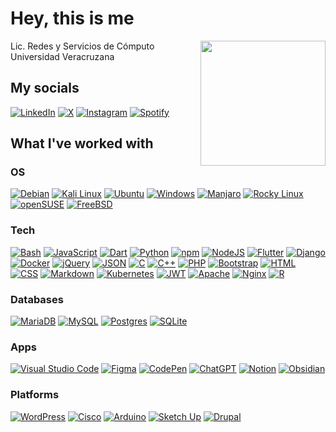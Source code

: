 # Hey, this is me
<img align='right' src='https://user-images.githubusercontent.com/5713670/87202985-820dcb80-c2b6-11ea-9f56-7ec461c497c3.gif' width='200'>

Lic. Redes y Servicios de Cómputo
Universidad Veracruzana

## My socials

[![LinkedIn](https://custom-icon-badges.demolab.com/badge/LinkedIn-0A66C2?logo=linkedin-white&logoColor=fff)](https://www.linkedin.com/in/jes%C3%BAs-her%C3%B3n-g%C3%A1lvez-v%C3%A1zquez-215734323/?locale=en_US)
[![X](https://img.shields.io/badge/X-%23000000.svg?logo=X&logoColor=white)](https://x.com/jesusgvqz)
[![Instagram](https://img.shields.io/badge/Instagram-%23E4405F.svg?logo=Instagram&logoColor=white)](https://www.instagram.com/jesus_gvqz/)
[![Spotify](https://img.shields.io/badge/Spotify-1ED760?logo=spotify&logoColor=white)](#)

## What I've worked with
### OS

[![Debian](https://img.shields.io/badge/Debian-A81D33?logo=debian&logoColor=fff)](#)
[![Kali Linux](https://img.shields.io/badge/Kali%20Linux-557C94?logo=kalilinux&logoColor=fff)](#)
[![Ubuntu](https://img.shields.io/badge/Ubuntu-E95420?logo=ubuntu&logoColor=white)](#)
[![Windows](https://custom-icon-badges.demolab.com/badge/Windows-0078D6?logo=windows11&logoColor=white)](#)
[![Manjaro](https://img.shields.io/badge/Manjaro-35BF5C?logo=manjaro&logoColor=fff)](#)
[![Rocky Linux](https://img.shields.io/badge/Rocky%20Linux-10B981?logo=rockylinux&logoColor=fff)](#)
[![openSUSE](https://img.shields.io/badge/openSUSE-%2364B345?style=for-the-badge&logo=openSUSE&logoColor=white)](#)
[![FreeBSD](https://img.shields.io/badge/-FreeBSD-%23870000?style=for-the-badge&logo=freebsd&logoColor=white)](#)


### Tech

[![Bash](https://img.shields.io/badge/Bash-4EAA25?logo=gnubash&logoColor=fff)](#)
[![JavaScript](https://img.shields.io/badge/JavaScript-F7DF1E?logo=javascript&logoColor=000)](#)
[![Dart](https://img.shields.io/badge/Dart-%230175C2.svg?logo=dart&logoColor=white)](#)
[![Python](https://img.shields.io/badge/Python-3776AB?logo=python&logoColor=fff)](#)
[![npm](https://img.shields.io/badge/npm-CB3837?logo=npm&logoColor=fff)](#)
[![NodeJS](https://img.shields.io/badge/Node.js-6DA55F?logo=node.js&logoColor=white)](#)
[![Flutter](https://img.shields.io/badge/Flutter-02569B?logo=flutter&logoColor=fff)](#)
[![Django](https://img.shields.io/badge/Django-%23092E20.svg?logo=django&logoColor=white)](#)
[![Docker](https://img.shields.io/badge/Docker-2496ED?logo=docker&logoColor=fff)](#)
[![jQuery](https://img.shields.io/badge/jQuery-0769AD?logo=jquery&logoColor=fff)](#)
[![JSON](https://img.shields.io/badge/JSON-000?logo=json&logoColor=fff)](#)
[![C](https://img.shields.io/badge/C-00599C?logo=c&logoColor=white)](#)
[![C++](https://img.shields.io/badge/C++-%2300599C.svg?logo=c%2B%2B&logoColor=white)](#)
[![PHP](https://img.shields.io/badge/php-%23777BB4.svg?&logo=php&logoColor=white)](#)
[![Bootstrap](https://img.shields.io/badge/Bootstrap-7952B3?logo=bootstrap&logoColor=fff)](#)
[![HTML](https://img.shields.io/badge/HTML-%23E34F26.svg?logo=html5&logoColor=white)](#)
[![CSS](https://img.shields.io/badge/CSS-1572B6?logo=css3&logoColor=fff)](#)
[![Markdown](https://img.shields.io/badge/Markdown-%23000000.svg?logo=markdown&logoColor=white)](#)
[![Kubernetes](https://img.shields.io/badge/Kubernetes-326CE5?logo=kubernetes&logoColor=fff)](#)
[![JWT](https://img.shields.io/badge/JWT-black?style=for-the-badge&logo=JSON%20web%20tokens)](#)
[![Apache](https://img.shields.io/badge/apache-%23D42029.svg?style=for-the-badge&logo=apache&logoColor=white)](#)
[![Nginx](https://img.shields.io/badge/nginx-%23009639.svg?style=for-the-badge&logo=nginx&logoColor=white)](#)
[![R](https://img.shields.io/badge/r-%23276DC3.svg?style=for-the-badge&logo=r&logoColor=white)](#)

### Databases

[![MariaDB](https://img.shields.io/badge/MariaDB-003545?logo=mariadb&logoColor=white)](#)
[![MySQL](https://img.shields.io/badge/MySQL-4479A1?logo=mysql&logoColor=fff)](#)
[![Postgres](https://img.shields.io/badge/Postgres-%23316192.svg?logo=postgresql&logoColor=white)](#)
[![SQLite](https://img.shields.io/badge/SQLite-%2307405e.svg?logo=sqlite&logoColor=white)](#)

### Apps 

[![Visual Studio Code](https://custom-icon-badges.demolab.com/badge/Visual%20Studio%20Code-0078d7.svg?logo=vsc&logoColor=white)](#)
[![Figma](https://img.shields.io/badge/Figma-F24E1E?logo=figma&logoColor=white)](#)
[![CodePen](https://img.shields.io/badge/CodePen-white?&logo=codepen&logoColor=black)](#)
[![ChatGPT](https://img.shields.io/badge/ChatGPT-74aa9c?logo=openai&logoColor=white)](#)
[![Notion](https://img.shields.io/badge/Notion-000?logo=notion&logoColor=fff)](#)
[![Obsidian](https://img.shields.io/badge/Obsidian-%23483699.svg?&logo=obsidian&logoColor=white)](#)

### Platforms

[![WordPress](https://img.shields.io/badge/WordPress-%2321759B.svg?logo=wordpress&logoColor=white)](#)
[![Cisco](https://img.shields.io/badge/cisco-%23049fd9.svg?style=for-the-badge&logo=cisco&logoColor=black)](#)
[![Arduino](https://img.shields.io/badge/-Arduino-00979D?style=for-the-badge&logo=Arduino&logoColor=white)](#)
[![Sketch Up](https://img.shields.io/badge/SketchUp-005F9E?style=for-the-badge&logo=sketchup&logoColor=white)](#)
[![Drupal](https://img.shields.io/badge/drupal-%230678BE.svg?style=for-the-badge&logo=drupal&logoColor=white)](#)
